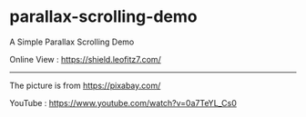 # parallax-scrolling-demo

A Simple Parallax Scrolling Demo

Online View : https://shield.leofitz7.com/

*** 

The picture is from https://pixabay.com/

YouTube : https://www.youtube.com/watch?v=0a7TeYL_Cs0
